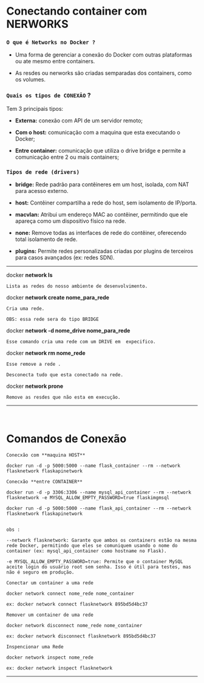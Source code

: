 
# Conectando container com NERWORKS 

### `O que é Networks no Docker ?`

-   Uma forma de gerenciar a conexão do Docker com outras plataformas ou ate mesmo entre containers.

-   As resdes ou nerworks são criadas semparadas dos containers, como os volumes.


### `Quais os tipos de CONEXÃO` ? 

Tem 3 principais tipos:

-   **Externa:** conexão com API de um servidor remoto;

-   **Com o host:** comunicação com a maquina que esta executando o Docker;

-   **Entre container:** comunicação que utiliza o drive bridge e permite a comunicação entre 2 ou mais containers;


### `Tipos de rede (drivers)`

-   **bridge:** Rede padrão para contêineres em um host, isolada, com NAT para acesso externo.

-   **host:** Contêiner compartilha a rede do host, sem isolamento de IP/porta.

-   **macvlan:** Atribui um endereço MAC ao contêiner, permitindo que ele apareça como um dispositivo físico na rede.

-   **none:** Remove todas as interfaces de rede do contêiner, oferecendo total isolamento de rede.

-   **plugins:** Permite redes personalizadas criadas por plugins de terceiros para casos avançados (ex: redes SDN).


--- 

docker **network ls**

    Lista as redes do nosso ambiente de desenvolvimento. 




docker **network create nome_para_rede**

    Cria uma rede.

    OBS: essa rede sera do tipo BRIDGE




docker **network -d nome_drive nome_para_rede**

    Esse comando cria uma rede com um DRIVE em  expecifico.




docker **network rm nome_rede**

    Esse remove a rede .

    Desconecta tudo que esta conectado na rede.




docker **network prone**

    Remove as resdes que não esta em execução.


---

<br>

# Comandos de Conexão 


`Conecxão com **maquina HOST**`

    docker run -d -p 5000:5000 --name flask_container --rm --network flasknetwork flaskapinetwork


`Conecxão **entre CONTAINER**`

    docker run -d -p 3306:3306 --name mysql_api_container --rm --network flasknetwork -e MYSQL_ALLOW_EMPTY_PASSWORD=true flaskimgmsql
    
    docker run -d -p 5000:5000 --name flask_api_container --rm --network flasknetwork flaskapinetwork


    obs :

    --network flasknetwork: Garante que ambos os containers estão na mesma rede Docker, permitindo que eles se comuniquem usando o nome do container (ex: mysql_api_container como hostname no Flask).

    -e MYSQL_ALLOW_EMPTY_PASSWORD=true: Permite que o container MySQL aceite login do usuário root sem senha. Isso é útil para testes, mas não é seguro em produção.


`Conectar um container a uma rede`

    docker network connect nome_rede nome_container
    
    ex: docker network connect flasknetwork 895bd5d4bc37
    

`Remover um container de uma rede`

    docker network disconnect nome_rede nome_container
    
    ex: docker network disconnect flasknetwork 895bd5d4bc37


`Inspencionar uma Rede`

    docker network inspect nome_rede

    ex: docker network inspect flasknetwork
    
---